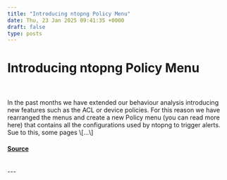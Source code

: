 ```yaml
---
title: "Introducing ntopng Policy Menu"
date: Thu, 23 Jan 2025 09:41:35 +0000
draft: false
type: posts
---
```

# Introducing ntopng Policy Menu

<br/>

<br/>
In the past months we have extended our behaviour analysis introducing new features such as the ACL or device policies. For this reason we have rearranged the menus and create a new Policy menu (you can read more here) that contains all the configurations used by ntopng to trigger alerts. Sue to this, some pages \[...\]

#### [Source](https://www.ntop.org/ntop/ntopng-update-moved-pages/)

<br/>
---
